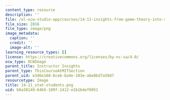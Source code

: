 ```yaml
---
content_type: resource
description: ''
file: /ol-ocw-studio-app/courses/14-11-insights-from-game-theory-into-social-behavior-fall-2013/b6a3814964b5189f1412e1b1b4ef6951_14-11_stat-students.png
file_size: 2816
file_type: image/png
image_metadata:
  caption: ''
  credit: ''
  image-alt: ''
learning_resource_types: []
license: https://creativecommons.org/licenses/by-nc-sa/4.0/
ocw_type: OCWImage
parent_title: Instructor Insights
parent_type: ThisCourseAtMITSection
parent_uid: e3d6e168-6ceb-ba4e-103e-abe8bd7a58d7
resourcetype: Image
title: 14-11_stat-students.png
uid: b6a38149-64b5-189f-1412-e1b1b4ef6951
---
```

